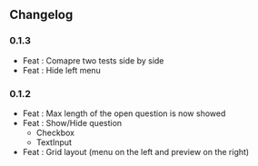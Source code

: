 ## Changelog

### 0.1.3

- Feat : Comapre two tests side by side
- Feat : Hide left menu

### 0.1.2

- Feat : Max length of the open question is now showed
- Feat : Show/Hide question
  - Checkbox
  - TextInput
- Feat : Grid layout (menu on the left and preview on the right)
